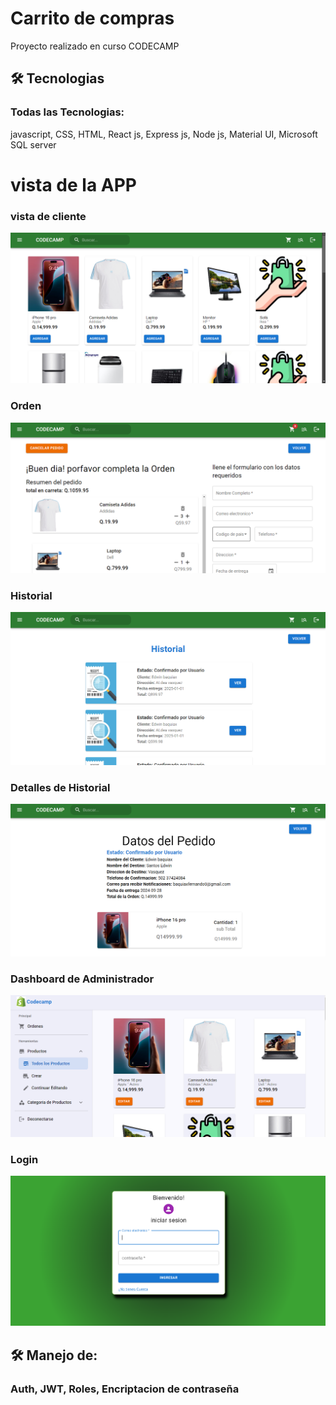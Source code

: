 # Carrito de compras

Proyecto realizado en curso CODECAMP
## 🛠 Tecnologias

### Todas las Tecnologias: 
javascript, CSS, HTML, React js, Express js, Node js, Material UI, Microsoft SQL server
# vista de la APP
### vista de cliente
![captura](/public/screenshots/vistaP.png)
### Orden
![captura](/public/screenshots/Orden.png)
### Historial
![captura](/public/screenshots/vistaHistorial.png)
### Detalles de Historial
![captura](/public/screenshots/vistaHistorialDetalle.png)
### Dashboard de Administrador
![captura](/public/screenshots/Dashboard.png)
### Login
![captura](/public/screenshots/login.png)
## 🛠 Manejo de:
### Auth, JWT, Roles, Encriptacion de contraseña






